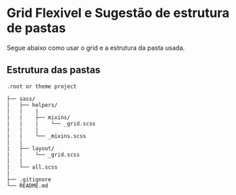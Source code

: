 # Grid Flexivel e Sugestão de estrutura de pastas

Segue abaixo como usar o grid e a estrutura da pasta usada.

## Estrutura das pastas

```
.root or theme project

├── sass/
|   ├── helpers/
|   |    |
|   |    ├── mixins/
|	|	 |	  └── _grid.scss
|	|	 |
|   |	 └── _mixins.scss
|	|
|   ├── layout/
|   |    └── _grid.scss
|   |
|   └── all.scss
|									
├── .gitignore	
└── README.md
```
